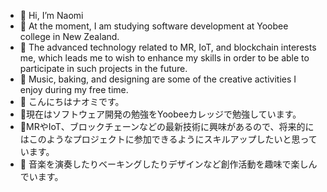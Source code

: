 - 👋 Hi, I’m Naomi
- 🌱 At the moment, I am studying software development at Yoobee college in New Zealand.
- 👀 The advanced technology related to MR, IoT, and blockchain interests me, which leads me to wish to enhance my skills in order to be able to participate in such projects in the future.
- 💞️ Music, baking, and designing are some of the creative activities I enjoy during my free time.
- 👋 こんにちはナオミです。
- 🌱現在はソフトウェア開発の勉強をYoobeeカレッジで勉強しています。
- 👀MRやIoT、ブロックチェーンなどの最新技術に興味があるので、将来的にはこのようなプロジェクトに参加できるようにスキルアップしたいと思っています。
- 💞️ 音楽を演奏したりベーキングしたりデザインなど創作活動を趣味で楽しんでいます。

<!---
naomuhibu/naomuhibu is a ✨ special ✨ repository because its `README.md` (this file) appears on your GitHub profile.
You can click the Preview link to take a look at your changes.
📫 How to reach me ...
--->

